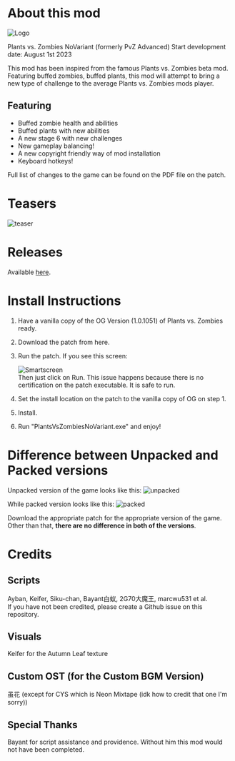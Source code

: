 # About this mod
![Logo](PvZ_Logo.png)

Plants vs. Zombies NoVariant (formerly PvZ Advanced)
Start development date: August 1st 2023

This mod has been inspired from the famous Plants vs. Zombies beta mod. 
Featuring buffed zombies, buffed plants, this mod will attempt to bring a new type of challenge to the average Plants vs. Zombies mods player.

## Featuring
- Buffed zombie health and abilities 
- Buffed plants with new abilities
- A new stage 6 with new challenges
- New gameplay balancing!
- A new copyright friendly way of mod installation
- Keyboard hotkeys!

Full list of changes to the game can be found on the PDF file on the patch.

# Teasers
![teaser](teaser1.gif)

# Releases
Available [here](https://github.com/a-rabin/pvz-advanced/releases/).

# Install Instructions
1. Have a vanilla copy of the OG Version (1.0.1051) of Plants vs. Zombies ready.
2. Download the patch from here.
3. Run the patch. If you see this screen: 

	![Smartscreen](smartscreen.png)<br/>
	Then just click on Run. This issue happens because there is no certification on the patch executable. It is safe to run.
4. Set the install location on the patch to the vanilla copy of OG on step 1.
5. Install.
6. Run "PlantsVsZombiesNoVariant.exe" and enjoy!
	
# Difference between Unpacked and Packed versions
Unpacked version of the game looks like this:
![unpacked](unpacked_dir_struct.PNG)

While packed version looks like this:
![packed](packed_dir_struct.PNG)

Download the appropriate patch for the appropriate version of the game. Other than that, **there are no difference in both of the versions**.


# Credits
## Scripts
Ayban, Keifer, Siku-chan, Bayant白蚁, 2G70大魔王, marcwu531 et al.\
If you have not been credited, please create a Github issue on this repository.

## Visuals
Keifer for the Autumn Leaf texture

## Custom OST (for the Custom BGM Version)
虽花 (except for CYS which is Neon Mixtape (idk how to credit that one I'm sorry))

## Special Thanks
Bayant for script assistance and providence. Without him this mod would not have been completed.
